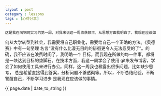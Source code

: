 ```yaml
---
layout : post
category : lessons
tags : [心得分享]
---
```




	这是我在淘钢网实习的第一周，对我来说这一周收获颇丰，从思想方面我明白了，我现在应该如
何从大学转型到社会，我需要将自己职业化，需要给自己一个正确的方法。《奥德赛》中有一句至理
名言“没有什么比漫无目的的徘徊更令人无法忍受的了”。的确，我不应该在浪费时间了，我明确一个
目标，而我现在所做的每一件事，都将是一块达到目标的垫脚石。在技术方面，我这一周学会了使用
git来发布博客，学会了如何使用工具来进行办公。同样，这一周我也暴露出很多问题，比如缺少思考，
总是希望直接得到答案，分析问题不够透彻等。所以，不断总结经验，不断警醒自己，不断学习进步
是我现在应该做的事情。



<p>{{ page.date | date_to_string }}</p>
